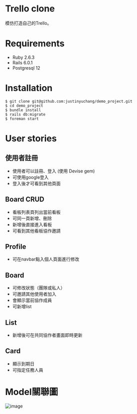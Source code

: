 # Trello clone

模仿打造自己的Trello。

# Requirements

* Ruby 2.6.3
* Rails 6.0.1
* Postgresql 12

# Installation

```
$ git clone git@github.com:justinyuchang/demo_project.git  
$ cd demo_project
$ bundle install   
$ rails db:migrate
$ foreman start
```

# User stories
## 使用者註冊
- 使用者可以註冊、登入 (使用 Devise gem)
- 可使用google登入
- 登入後才可看到其他頁面

## Board CRUD
- 看板列表頁列出當前看板
- 可同一頁新增、刪除
- 新增後直接進入看板
- 可看到其他看板協作邀請

## Profile
- 可在navbar點入個人頁面進行修改

## Board
- 可修改狀態（團隊或私人）
- 可邀請其他使用者加入
- 會顯示當前協作成員
- 可新增list

## List
- 新增後可在共同協作者畫面即時更新

## Card
- 顯示到期日
- 可指定任務人員

# Model關聯圖
![image](https://github.com/justinyuchang/demo_project/blob/master/model%E9%97%9C%E8%81%AF%E5%9C%96.001.jpeg)

